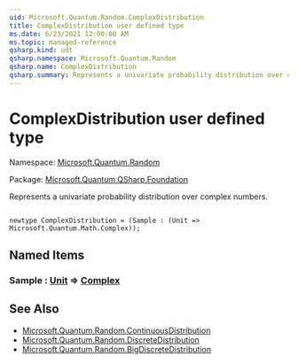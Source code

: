 ```yaml
---
uid: Microsoft.Quantum.Random.ComplexDistribution
title: ComplexDistribution user defined type
ms.date: 6/23/2021 12:00:00 AM
ms.topic: managed-reference
qsharp.kind: udt
qsharp.namespace: Microsoft.Quantum.Random
qsharp.name: ComplexDistribution
qsharp.summary: Represents a univariate probability distribution over complex numbers.
---
```


# ComplexDistribution user defined type

Namespace: [Microsoft.Quantum.Random](xref:Microsoft.Quantum.Random)

Package: [Microsoft.Quantum.QSharp.Foundation](https://nuget.org/packages/Microsoft.Quantum.QSharp.Foundation)


Represents a univariate probability distribution over complex numbers.

```qsharp

newtype ComplexDistribution = (Sample : (Unit => Microsoft.Quantum.Math.Complex));
```



## Named Items

### Sample : [Unit](xref:microsoft.quantum.qsharp.valueliterals#unit-literal) => [Complex](xref:Microsoft.Quantum.Math.Complex) 



## See Also

- [Microsoft.Quantum.Random.ContinuousDistribution](xref:Microsoft.Quantum.Random.ContinuousDistribution)
- [Microsoft.Quantum.Random.DiscreteDistribution](xref:Microsoft.Quantum.Random.DiscreteDistribution)
- [Microsoft.Quantum.Random.BigDiscreteDistribution](xref:Microsoft.Quantum.Random.BigDiscreteDistribution)